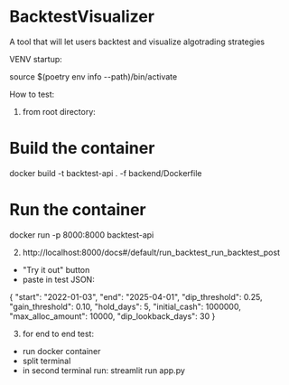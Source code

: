# BacktestVisualizer
A tool that will let users backtest and visualize algotrading strategies

VENV startup: 

source $(poetry env info --path)/bin/activate

How to test: 

1) from root directory:
# Build the container
docker build -t backtest-api . -f backend/Dockerfile

# Run the container
docker run -p 8000:8000 backtest-api

2) http://localhost:8000/docs#/default/run_backtest_run_backtest_post

- "Try it out" button
- paste in test JSON:

{
  "start": "2022-01-03",
  "end": "2025-04-01",
  "dip_threshold": 0.25,
  "gain_threshold": 0.10,
  "hold_days": 5,
  "initial_cash": 1000000,
  "max_alloc_amount": 10000,
  "dip_lookback_days": 30
}

3) for end to end test: 
- run docker container
- split terminal
- in second terminal run: 
    streamlit run app.py

